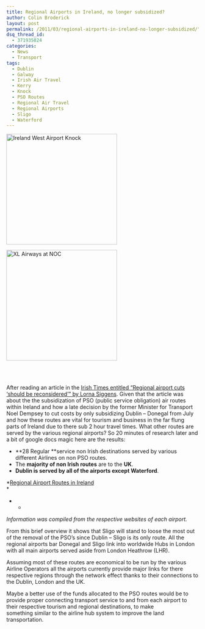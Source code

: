 ```yaml
---
title: Regional Airports in Ireland, no longer subsidized?
author: Colin Broderick
layout: post
permalink: /2011/03/regional-airports-in-ireland-no-longer-subsidized/"
dsq_thread_id:
  - 371935824
categories:
  - News
  - Transport
tags:
  - Dublin
  - Galway
  - Irish Air Travel
  - Kerry
  - Knock
  - PSO Routes
  - Regional Air Travel
  - Regional Airports
  - Sligo
  - Waterford
---
```

<!-- see gallery_shortcode() in wp-includes/media.php -->

<div id='gallery-2' class='gallery galleryid-1350 gallery-columns-2 gallery-size-thumbnail'>
  <dl class='gallery-item'>
    <dt class='gallery-icon'>
      <a href='{{site.baseurl}}/wp-content/uploads/2011/03/DSC_0631_w.jpg' title='Ireland West Airport Knock'><img width="290" height="290" src="{{site.baseurl}}/wp-content/uploads/2011/03/DSC_0631_w-290x290.jpg" class="attachment-thumbnail" alt="Ireland West Airport Knock" /></a>
    </dt>
  </dl>
  
  <dl class='gallery-item'>
    <dt class='gallery-icon'>
      <a href='{{site.baseurl}}/wp-content/uploads/2011/03/DSC_0632_w.jpg' title='XL Airways at NOC'><img width="290" height="290" src="{{site.baseurl}}/wp-content/uploads/2011/03/DSC_0632_w-290x290.jpg" class="attachment-thumbnail" alt="XL Airways at NOC" /></a>
    </dt>
  </dl>
  
  <br style="clear: both" /> <br style='clear: both;' />
</div>

After reading an article in the [Irish Times entitled &#8220;Regional airport cuts &#8216;should be reconsidered&#8217;&#8221; by Lorna Siggens][1]. Given that the article was about the the subsidization of PSO (public service obligation) air routes within Ireland and how a late decision by the former Minister for Transport Noel Dempsey to cut costs by only subsidizing Dublin &#8211; Donegal from July and how these routes are vital for tourism and business in the far flung parts of Ireland due to there sub 2 hour travel times. What other routes are served by the various regional airports? So 20 minutes of research later and a bit of google docs magic here are the results:

*   **28 Regular **service non Irish destinations served by various different Airlines on non PSO routes.
*   The **majority of non Irish routes** are to the **UK**.
*   **Dublin is served by all of the airports except Waterford**.

*[Regional Airport Routes in Ireland][2]  
*

* *

*Information was compiled from the respective websites of each airport.*

From this brief overview it shows that Sligo will stand to loose the most out of the removal of the PSO&#8217;s since Dublin &#8211; Sligo is its only route. All the regional airports bar Donegal and Sligo link into worldwide Hubs in London with all main airports served aside from London Heathrow (LHR).

Assuming most of these routes are economical to be run by the various Airline Operators all the airports currently provide major links for there respective regions through the network effect thanks to their connections to the Dublin, London and the UK.

Maybe a better use of the funds allocated to the PSO routes would be to provide proper connecting transport service to and from each airport to their respective tourism and regional destinations, to make something similar to the airline hub system to improve the land transportation.

&nbsp;



 [1]: http://www.irishtimes.com/newspaper/ireland/2011/0315/1224292162699.html "Irish Times Article"
 [2]: https://spreadsheets.google.com/pub?hl=en_GB&hl=en_GB&key=0AgtBTD3ow55YdGh1WHdQVTlUMXA2SzhCMmlJQWM5LWc&single=true&gid=0&output=html